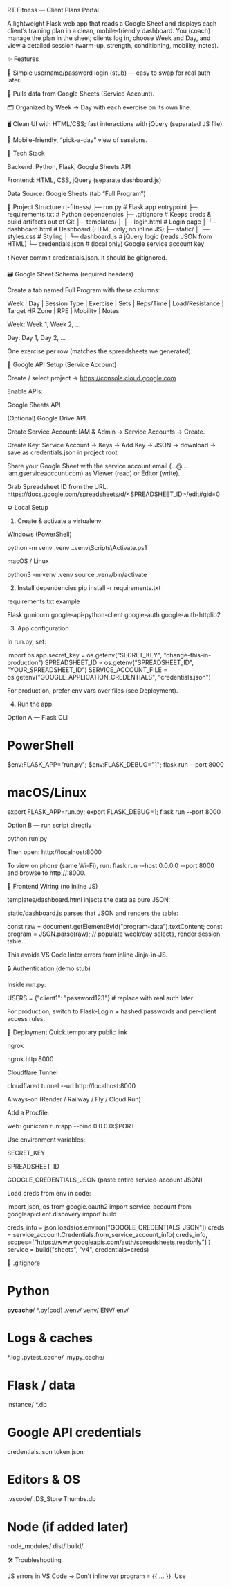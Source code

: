 ﻿RT Fitness — Client Plans Portal

A lightweight Flask web app that reads a Google Sheet and displays each client’s training plan in a clean, mobile-friendly dashboard.
You (coach) manage the plan in the sheet; clients log in, choose Week and Day, and view a detailed session (warm-up, strength, conditioning, mobility, notes).

✨ Features

🔐 Simple username/password login (stub) — easy to swap for real auth later.

📄 Pulls data from Google Sheets (Service Account).

🗂 Organized by Week → Day with each exercise on its own line.

🖥️ Clean UI with HTML/CSS; fast interactions with jQuery (separated JS file).

📱 Mobile-friendly, “pick-a-day” view of sessions.

🧰 Tech Stack

Backend: Python, Flask, Google Sheets API

Frontend: HTML, CSS, jQuery (separate dashboard.js)

Data Source: Google Sheets (tab “Full Program”)

📁 Project Structure
rt-fitness/
├─ run.py                       # Flask app entrypoint
├─ requirements.txt             # Python dependencies
├─ .gitignore                   # Keeps creds & build artifacts out of Git
├─ templates/
│   ├─ login.html               # Login page
│   └─ dashboard.html           # Dashboard (HTML only; no inline JS)
├─ static/
│   ├─ styles.css               # Styling
│   └─ dashboard.js             # jQuery logic (reads JSON from HTML)
└─ credentials.json             # (local only) Google service account key


❗ Never commit credentials.json. It should be gitignored.

🗃️ Google Sheet Schema (required headers)

Create a tab named Full Program with these columns:

Week | Day | Session Type | Exercise | Sets | Reps/Time | Load/Resistance | Target HR Zone | RPE | Mobility | Notes


Week: Week 1, Week 2, …

Day: Day 1, Day 2, …

One exercise per row (matches the spreadsheets we generated).

🔐 Google API Setup (Service Account)

Create / select project → https://console.cloud.google.com

Enable APIs:

Google Sheets API

(Optional) Google Drive API

Create Service Account: IAM & Admin → Service Accounts → Create.

Create Key: Service Account → Keys → Add Key → JSON → download → save as credentials.json in project root.

Share your Google Sheet with the service account email (…@…iam.gserviceaccount.com) as Viewer (read) or Editor (write).

Grab Spreadsheet ID from the URL:
https://docs.google.com/spreadsheets/d/<SPREADSHEET_ID>/edit#gid=0

⚙️ Local Setup
1) Create & activate a virtualenv

Windows (PowerShell)

python -m venv .venv
.\.venv\Scripts\Activate.ps1


macOS / Linux

python3 -m venv .venv
source .venv/bin/activate

2) Install dependencies
pip install -r requirements.txt


requirements.txt example

Flask
gunicorn
google-api-python-client
google-auth
google-auth-httplib2

3) App configuration

In run.py, set:

import os
app.secret_key = os.getenv("SECRET_KEY", "change-this-in-production")
SPREADSHEET_ID = os.getenv("SPREADSHEET_ID", "YOUR_SPREADSHEET_ID")
SERVICE_ACCOUNT_FILE = os.getenv("GOOGLE_APPLICATION_CREDENTIALS", "credentials.json")


For production, prefer env vars over files (see Deployment).

4) Run the app

Option A — Flask CLI

# PowerShell
$env:FLASK_APP="run.py"; $env:FLASK_DEBUG="1"; flask run --port 8000

# macOS/Linux
export FLASK_APP=run.py; export FLASK_DEBUG=1; flask run --port 8000


Option B — run script directly

python run.py


Then open: http://localhost:8000

To view on phone (same Wi-Fi), run: flask run --host 0.0.0.0 --port 8000 and browse to http://<your-lan-ip>:8000.

🧩 Frontend Wiring (no inline JS)

templates/dashboard.html injects the data as pure JSON:

<script id="program-data" type="application/json">
  {{ program | tojson | safe }}
</script>


static/dashboard.js parses that JSON and renders the table:

const raw = document.getElementById("program-data").textContent;
const program = JSON.parse(raw);
// populate week/day selects, render session table...


This avoids VS Code linter errors from inline Jinja-in-JS.

🔒 Authentication (demo stub)

Inside run.py:

USERS = {"client1": "password123"}  # replace with real auth later


For production, switch to Flask-Login + hashed passwords and per-client access rules.

🚀 Deployment
Quick temporary public link

ngrok

ngrok http 8000


Cloudflare Tunnel

cloudflared tunnel --url http://localhost:8000

Always-on (Render / Railway / Fly / Cloud Run)

Add a Procfile:

web: gunicorn run:app --bind 0.0.0.0:$PORT


Use environment variables:

SECRET_KEY

SPREADSHEET_ID

GOOGLE_CREDENTIALS_JSON (paste entire service-account JSON)

Load creds from env in code:

import json, os
from google.oauth2 import service_account
from googleapiclient.discovery import build

creds_info = json.loads(os.environ["GOOGLE_CREDENTIALS_JSON"])
creds = service_account.Credentials.from_service_account_info(
    creds_info, scopes=["https://www.googleapis.com/auth/spreadsheets.readonly"]
)
service = build("sheets", "v4", credentials=creds)

🧽 .gitignore
# Python
__pycache__/
*.py[cod]
.venv/
venv/
ENV/
env/

# Logs & caches
*.log
.pytest_cache/
.mypy_cache/

# Flask / data
instance/
*.db

# Google API credentials
credentials.json
token.json

# Editors & OS
.vscode/
.DS_Store
Thumbs.db

# Node (if added later)
node_modules/
dist/
build/

🛠️ Troubleshooting

JS errors in VS Code → Don’t inline var program = {{ ... }}. Use <script type="application/json"> + parse in dashboard.js.

403 from Sheets API → Share the Sheet with the service account email.

Imports unresolved → Activate venv and pip install -r requirements.txt.

Nothing at / → Verify your Flask routes and templates folder names.

Port in use → Change --port 8001 or free the port.

🗺️ Roadmap

Admin page for coach to write/update sessions to the Sheet

Real authentication & role-based access

Client “today’s session” quick link / PDF export

Filters (Warm-up / Strength / Conditioning toggles)

Progress charts (weekly mileage, HR zones, strength trends)

📄 License

Internal use for RT Fitness. Customize as needed.

